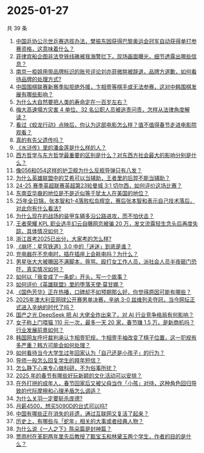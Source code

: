 # 2025-01-27

共 39 条

<!-- BEGIN -->
<!-- 最后更新时间 Mon Jan 27 2025 04:21:47 GMT+0800 (China Standard Time) -->

1. [中国乒协公示世乒赛选拔办法，樊振东因获得巴黎奥运会冠军自动获得单打参赛资格，这意味着什么？](https://www.zhihu.com/question/10624226552)
1. [菲律宾船企图非法登铁线礁被我海警拦下，现场画面曝光，细节透露出哪些信息？](https://www.zhihu.com/question/10608467289)
1. [南京一柜姐用带品牌标识的账号评论刘亦菲微胖被辞退，品牌方道歉，如何看待品牌的处理方式?](https://www.zhihu.com/question/10604772614)
1. [中国围棋联赛新赛季拟拒绝外援，卞相壹等棋手或无法参赛，这对中韩围棋发展有哪些影响？](https://www.zhihu.com/question/10554130182)
1. [为什么大自然要把人类的寿命定在一百岁左右？](https://www.zhihu.com/question/9960856998)
1. [梅大高速塌方灾害 4 单位、32 名公职人员被追责问责，怎样从法律角度解读？](https://www.zhihu.com/question/10520948831)
1. [看过《蛟龙行动》点映后，你认为这部电影怎么样？值不值得春节走进电影院观看？](https://www.zhihu.com/question/10619249255)
1. [真的有先父遗传吗？](https://www.zhihu.com/question/777359116)
1. [《水浒传》里的潘金莲是什么样的人？](https://www.zhihu.com/question/8381626848)
1. [西方哲学与东方哲学最重要的区别是什么？对东西方社会最大的影响分别是什么？](https://www.zhihu.com/question/5536133546)
1. [像056和054这样的护卫舰为什么反舰导弹只有八发？](https://www.zhihu.com/question/8498933571)
1. [为什么英雄联盟中的艾希可以当辅助，王者里的后羿不能当辅助？](https://www.zhihu.com/question/653052579)
1. [24-25 赛季英超联赛英超第23轮曼城 3:1 切尔西，如何评价这场比赛？](https://www.zhihu.com/question/10568661827)
1. [东南亚华裔的地位是不是近似等于犹太人在美国的地位？](https://www.zhihu.com/question/497370029)
1. [25年全日锦，张本智和1-4落败松岛辉空，赛后张本智和表示自己技术落后，对此你有什么看法?](https://www.zhihu.com/question/10603263234)
1. [为什么现在的战场的装甲车辆多沿公路进攻，而不怕伏击？](https://www.zhihu.com/question/10566161925)
1. [王者荣耀 KPL 职业选手幻云自曝网恋被骗 20 万，发文流露轻生念头后再度失踪，具体情况如何？](https://www.zhihu.com/question/10556782989)
1. [浙江首考2025已出分，大家考的怎么样?](https://www.zhihu.com/question/10603982556)
1. [《崩坏：星穹铁道》3.0 中的「迷迷」到底是谁？](https://www.zhihu.com/question/10477147879)
1. [充电器在不充电时，插在插座上会耗电吗？为什么？](https://www.zhihu.com/question/9860345756)
1. [男星张大大被曝因不满脚本，辱骂、殴打女工作人员，派社会人员半夜砸门恐吓，真实情况如何？](https://www.zhihu.com/question/10555536847)
1. [如何以「我变成了一条蛇」开头，写一个故事？](https://www.zhihu.com/question/9752067157)
1. [如何评价《英雄联盟》里的堕落天使·莫甘娜？](https://www.zhihu.com/question/56147063)
1. [《国色芳华》正在热播，口碑却不如预期那么好，你觉得原因可能有哪些？](https://www.zhihu.com/question/9247287735)
1. [2025年澳大利亚网球公开赛男单决赛，辛纳 3-0 兹维列夫夺冠，当今网坛正式进入辛纳的时代了吗？](https://www.zhihu.com/question/10628330981)
1. [国产之光 DeepSeek 把 AI 大佬全炸出来了，对 AI 行业竞争格局有何影响？](https://www.zhihu.com/question/8155697879)
1. [女子称上门喂猫 110 元一次，最多一天 20 家，春节赚 1.5 万，是新商机吗？行业发展前景如何？](https://www.zhihu.com/question/10533261544)
1. [韩国网友呼吁裁判承认卞相壹犯规，卞相壹手袖改变了棋子位置，这一犯规有多严重？韩方可能会如何处理？](https://www.zhihu.com/question/10465516192)
1. [如何看待当今大学生过年回家认为「自己还是小孩子」的行为？](https://www.zhihu.com/question/10108606787)
1. [导师一般怎么回复学生的拜年短信？](https://www.zhihu.com/question/10108614951)
1. [怎么静下心来专心做科研，不为俗事所扰？](https://www.zhihu.com/question/34430255)
1. [2025 年的春节有哪些好玩新颖的文化活动可以安排？](https://www.zhihu.com/question/9670069426)
1. [在外打拼的成年人，春节回家后又被父母当作「小孩」对待，这种角色回归导致的代际摩擦和心理矛盾怎么调适？](https://www.zhihu.com/question/9650250895)
1. [为什么关羽一定要斩杀庞德?](https://www.zhihu.com/question/9785466481)
1. [月薪4500，想买5090D的台式可以吗?](https://www.zhihu.com/question/10103048515)
1. [中国有哪些正在消失的非遗，通过互联网又复活了起来？](https://www.zhihu.com/question/10509782885)
1. [历史上，有哪些与「蛇年」相关的大事或者经典人物？](https://www.zhihu.com/question/10357289545)
1. [为什么说《一人之下》陈朵篇是封神篇？](https://www.zhihu.com/question/395586027)
1. [贾雨村在革职两年里先后教授了甄宝玉和林黛玉两个学生，作者的目的是什么？](https://www.zhihu.com/question/9511332985)

<!-- END -->

